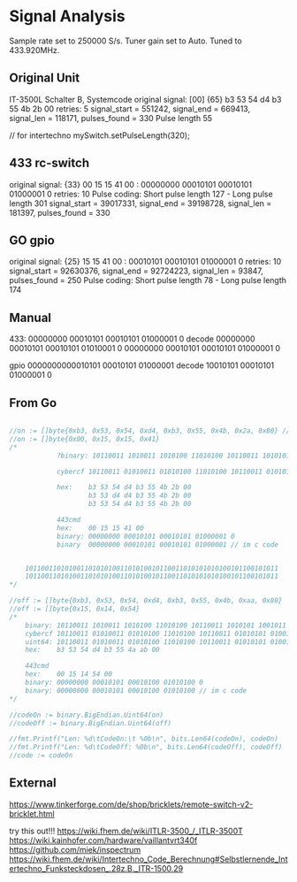 # Signal Analysis

Sample rate set to 250000 S/s.
Tuner gain set to Auto.
Tuned to 433.920MHz.

## Original Unit

IT-3500L Schalter B, Systemcode
original signal: [00] {65} b3 53 54 d4 b3 55 4b 2b 00
retries: 5
signal_start = 551242, signal_end = 669413, signal_len = 118171, pulses_found = 330
Pulse length 55

// for intertechno mySwitch.setPulseLength(320);

## 433 rc-switch

original signal: {33} 00 15 15 41 00 : 00000000 00010101 00010101 01000001 0
retries: 10
Pulse coding: Short pulse length 127 - Long pulse length 301
signal_start = 39017331, signal_end = 39198728, signal_len = 181397, pulses_found = 330

## GO gpio

original signal: {25} 15 15 41 00 : 00010101 00010101 01000001 0
retries: 10
signal_start = 92630376, signal_end = 92724223, signal_len = 93847, pulses_found = 250
Pulse coding: Short pulse length 78 - Long pulse length 174

## Manual

433:    00000000 00010101 00010101 01000001 0
decode  00000000 00010101 00010101 01010001 0
        00000000 00010101 00010101 01000001 0

gpio  0000000000010101 00010101 01000001
decode        10010101 00010101 01000001 0

## From Go

```go

//on := []byte{0xb3, 0x53, 0x54, 0xd4, 0xb3, 0x55, 0x4b, 0x2a, 0x80} // original from hackrf
//on := []byte{0x00, 0x15, 0x15, 0x41}
/*
            ?binary: 10110011 1010011 1010100 11010100 10110011 1010101 1001011 101010 10000000

            cybercf 10110011 01010011 01010100 11010100 10110011 01010101 01001011 00101011 00000000

            hex:	b3 53 54 d4 b3 55 4b 2b 00
                    b3 53 d4 d4 b3 55 4b 2b 00
                    b3 53 54 d4 b3 55 4b 2b 00

            443cmd
            hex: 	00 15 15 41 00
            binary:	00000000 00010101 00010101 01000001 0
            binary  00000000 00010101 00010101 01000001 // im c code


    1011001101010011010101001101010010110011010101010100101100101011
    1011001101010011010101001101010010110011010101010100101100101011
*/

//off := []byte{0xb3, 0x53, 0x54, 0xd4, 0xb3, 0x55, 0x4b, 0xaa, 0x80}
//off := []byte{0x15, 0x14, 0x54}
/*
    binary: 10110011 1010011 1010100 11010100 10110011 1010101 1001011 10101010 10000000
    cybercf	10110011 01010011 01010100 11010100 10110011 01010101 01001010 10101010 10000000
    uint64:	10110011 01010011 01010100 11010100 10110011 01010101 01001011 10101010
    hex: 	b3 53 54 d4 b3 55 4a ab 00

    443cmd
    hex: 	00 15 14 54 00
    binary: 00000000 00010101 00010100 01010100 0
    binary: 00000000 00010101 00010100 01010100 // im c code
*/

//codeOn := binary.BigEndian.Uint64(on)
//codeOff := binary.BigEndian.Uint64(off)

//fmt.Printf("Len: %d\tCodeOn:\t %0b\n", bits.Len64(codeOn), codeOn)
//fmt.Printf("Len: %d\tCodeOff: %0b\n", bits.Len64(codeOff), codeOff)
//code := codeOn
```

## External

https://www.tinkerforge.com/de/shop/bricklets/remote-switch-v2-bricklet.html

try this out!!!
https://wiki.fhem.de/wiki/ITLR-3500_/_ITLR-3500T
https://wiki.kainhofer.com/hardware/vaillantvrt340f
https://github.com/miek/inspectrum
https://wiki.fhem.de/wiki/Intertechno_Code_Berechnung#Selbstlernende_Intertechno_Funksteckdosen_.28z.B._ITR-1500.29